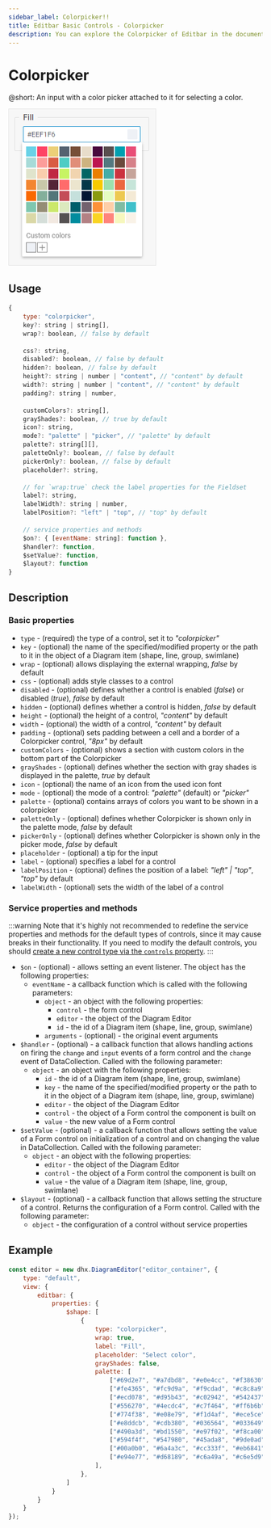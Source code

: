 ```yaml
---
sidebar_label: Colorpicker!!
title: Editbar Basic Controls - Colorpicker 
description: You can explore the Colorpicker of Editbar in the documentation of the the DHTMLX JavaScript Diagram library. Browse developer guides and API reference, try out code examples and live demos, and download a free 30-day evaluation version of DHTMLX Suite.
---
```


# Colorpicker

@short: An input with a color picker attached to it for selecting a color.

![Colorpicker control](../../../../assets/editbar-basic-controls/colorpicker.png)

## Usage

~~~js
{
    type: "colorpicker",
    key?: string | string[],
    wrap?: boolean, // false by default
    
    css?: string,
    disabled?: boolean, // false by default
    hidden?: boolean, // false by default
    height?: string | number | "content", // "content" by default
    width?: string | number | "content", // "content" by default
    padding?: string | number,
    
    customColors?: string[],
    grayShades?: boolean, // true by default
    icon?: string,
    mode?: "palette" | "picker", // "palette" by default
    palette?: string[][],
    paletteOnly?: boolean, // false by default
    pickerOnly?: boolean, // false by default
    placeholder?: string,

    // for `wrap:true` check the label properties for the Fieldset
    label?: string,
    labelWidth?: string | number,
    labelPosition?: "left" | "top", // "top" by default

    // service properties and methods 
    $on?: { [eventName: string]: function },
    $handler?: function,
    $setValue?: function,
    $layout?: function
}
~~~

## Description

### Basic properties

- `type` - (required) the type of a control, set it to *"colorpicker"*
- `key` - (optional) the name of the specified/modified property or the path to it in the object of a Diagram item (shape, line, group, swimlane)
- `wrap` - (optional) allows displaying the external wrapping, *false* by default
- `css` - (optional) adds style classes to a control
- `disabled` - (optional) defines whether a control is enabled (*false*) or disabled (*true*), *false* by default
- `hidden` - (optional) defines whether a control is hidden, *false* by default
- `height` - (optional) the height of a control, *"content"* by default
- `width` - (optional) the width of a control, *"content"* by default
- `padding` - (optional) sets padding between a cell and a border of a Colorpicker control, *"8px"* by default
- `customColors` - (optional) shows a section with custom colors in the bottom part of the Colorpicker
- `grayShades` - (optional) defines whether the section with gray shades is displayed in the palette, *true* by default
- `icon` - (optional) the name of an icon from the used icon font
- `mode` - (optional) the mode of a control: *"palette"* (default) or *"picker"*
- `palette` - (optional) contains arrays of colors you want to be shown in a colorpicker
- `paletteOnly` - (optional) defines whether Colorpicker is shown only in the palette mode, *false* by default
- `pickerOnly` - (optional) defines whether Colorpicker is shown only in the picker mode, *false* by default
- `placeholder` - (optional) a tip for the input
- `label` - (optional) specifies a label for a control
- `labelPosition` - (optional) defines the position of a label: *"left" | "top"*, *"top"* by default
- `labelWidth` - (optional) sets the width of the label of a control

### Service properties and methods

:::warning
Note that it's highly not recommended to redefine the service properties and methods for the default types of controls, since it may cause breaks in their functionality. If you need to modify the default controls, you should [create a new control type via the `controls` property](/api/diagram_editor/editbar/config/controls_property/). 
:::

- `$on` - (optional) - allows setting an event listener. The object has the following properties:
    - `eventName`  - a callback function which is called with the following parameters:
        - `object` - an object with the following properties:
            - `control` - the form control
            - `editor` - the object of the Diagram Editor
            - `id` - the id of a Diagram item (shape, line, group, swimlane)
        - `arguments` - (optional) - the original event arguments
- `$handler` - (optional) - a callback function that allows handling actions on firing the `change` and `input` events of a form control and the `change` event of DataCollection. Called with the following parameter:
    - `object` - an object with the following properties:
        - `id` - the id of a Diagram item (shape, line, group, swimlane)
        - `key` - the name of the specified/modified property or the path to it in the object of a Diagram item (shape, line, group, swimlane)
        - `editor` - the object of the Diagram Editor
        - `control` - the object of a Form control the component is built on
        - `value` - the new value of a Form control
- `$setValue` - (optional) - a callback function that allows setting the value of a Form control on initialization of a control and on changing the value in DataCollection. Called with the following parameter:
    - `object` - an object with the following properties:
        - `editor` - the object of the Diagram Editor
        - `control` - the object of a Form control the component is built on
        - `value` - the value of a Diagram item (shape, line, group, swimlane)
- `$layout` - (optional) - a callback function that allows setting the structure of a control. Returns the configuration of a Form control. Called with the following parameter:
    - `object` - the configuration of a control without service properties

## Example

~~~js {7-25}
const editor = new dhx.DiagramEditor("editor_container", {
    type: "default",
    view: {
        editbar: {
            properties: {
                $shape: [
                    {
                        type: "colorpicker",
                        wrap: true,
                        label: "Fill",
                        placeholder: "Select color",
                        grayShades: false,
                        palette: [
                            ["#69d2e7", "#a7dbd8", "#e0e4cc", "#f38630", "#fa6900", "#7fc7af", "#dad8a7"],
                            ["#fe4365", "#fc9d9a", "#f9cdad", "#c8c8a9", "#83af9b", "#948c75", "#d5ded9"],
                            ["#ecd078", "#d95b43", "#c02942", "#542437", "#53777a", "#cbe86b", "#f2e9e1"],
                            ["#556270", "#4ecdc4", "#c7f464", "#ff6b6b", "#c44d58", "#dce9be", "#555152"],
                            ["#774f38", "#e08e79", "#f1d4af", "#ece5ce", "#c5e0dc", "#005f6b", "#008c9e"],
                            ["#e8ddcb", "#cdb380", "#036564", "#033649", "#031634", "#73626e", "#b38184"],
                            ["#490a3d", "#bd1550", "#e97f02", "#f8ca00", "#8a9b0f", "#fc913a", "#f9d423"],
                            ["#594f4f", "#547980", "#45ada8", "#9de0ad", "#e5fcc2", "#fecea8", "#ff847c"],
                            ["#00a0b0", "#6a4a3c", "#cc333f", "#eb6841", "#edc951", "#80bca3", "#f6f7bd"],
                            ["#e94e77", "#d68189", "#c6a49a", "#c6e5d9", "#f4ead5", "#40c0cb", "#f9f2e7"]
                        ],
                    },
                ]
            }
        }
    }
});
~~~